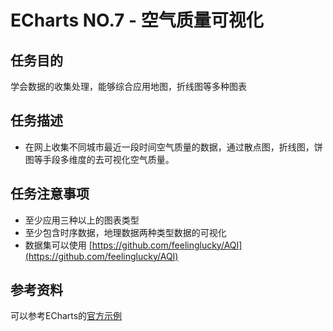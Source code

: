 # ECharts NO.7 - 空气质量可视化

## 任务目的
学会数据的收集处理，能够综合应用地图，折线图等多种图表

## 任务描述
* 在网上收集不同城市最近一段时间空气质量的数据，通过散点图，折线图，饼图等手段多维度的去可视化空气质量。

## 任务注意事项
* 至少应用三种以上的图表类型
* 至少包含时序数据，地理数据两种类型数据的可视化
* 数据集可以使用 [https://github.com/feelinglucky/AQI](https://github.com/feelinglucky/AQI)

## 参考资料
可以参考ECharts的[官方示例](http://echarts.baidu.com/examples.html)
